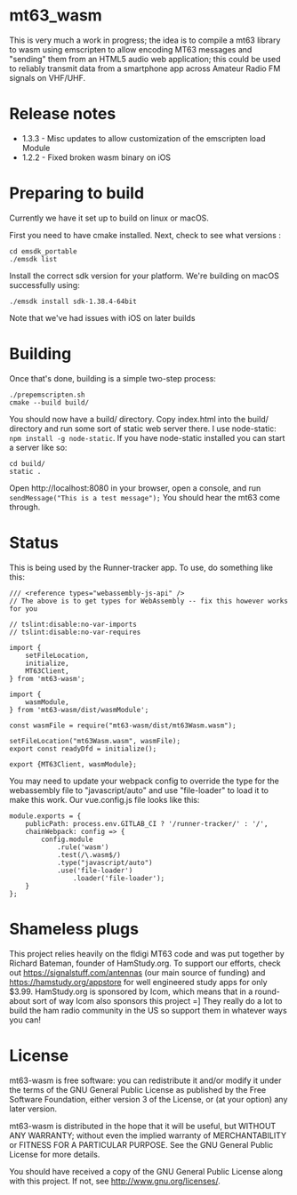 # mt63_wasm

This is very much a work in progress; the idea is to compile a mt63 library to wasm
using emscripten to allow encoding MT63 messages and "sending" them from an HTML5 audio
web application; this could be used to reliably transmit data from a smartphone app
across Amateur Radio FM signals on VHF/UHF.

# Release notes

* 1.3.3 - Misc updates to allow customization of the emscripten load Module
* 1.2.2 - Fixed broken wasm binary on iOS 

# Preparing to build

Currently we have it set up to build on linux or macOS.

First you need to have cmake installed. Next, check to see what versions :

    cd emsdk_portable
    ./emsdk list

Install the correct sdk version for your platform. We're building on macOS successfully using:

    ./emsdk install sdk-1.38.4-64bit

Note that we've had issues with iOS on later builds

# Building

Once that's done, building is a simple two-step process:

    ./prepemscripten.sh
    cmake --build build/

You should now have a build/ directory.  Copy index.html into the build/ directory and run some sort of static web server there.  I use node-static: `npm install -g node-static`. If you have node-static installed you can start a server like so:

    cd build/
    static .

Open http://localhost:8080 in your browser, open a console, and run `sendMessage("This is a test message");` You should hear the mt63 come through.

# Status

This is being used by the Runner-tracker app. To use, do something like this:

    /// <reference types="webassembly-js-api" />
    // The above is to get types for WebAssembly -- fix this however works for you

    // tslint:disable:no-var-imports
    // tslint:disable:no-var-requires

    import {
        setFileLocation,
        initialize,
        MT63Client,
    } from 'mt63-wasm';

    import {
        wasmModule,
    } from 'mt63-wasm/dist/wasmModule';

    const wasmFile = require("mt63-wasm/dist/mt63Wasm.wasm");

    setFileLocation("mt63Wasm.wasm", wasmFile);
    export const readyDfd = initialize();

    export {MT63Client, wasmModule};

You may need to update your webpack config to override the type for
the webassembly file to "javascript/auto" and use "file-loader" to
load it to make this work. Our vue.config.js file looks like this:

    module.exports = {
        publicPath: process.env.GITLAB_CI ? '/runner-tracker/' : '/',
        chainWebpack: config => {
            config.module
                .rule('wasm')
                .test(/\.wasm$/)
                .type("javascript/auto")
                .use('file-loader')
                    .loader('file-loader');
        }
    };


# Shameless plugs

This project relies heavily on the fldigi MT63 code and was put together by Richard Bateman, founder of HamStudy.org. To support our efforts, check out https://signalstuff.com/antennas (our main source of funding) and https://hamstudy.org/appstore for well engineered study apps for only $3.99. HamStudy.org is sponsored by Icom, which means that in a round-about sort of way Icom also sponsors this project =] They really
do a lot to build the ham radio community in the US so support them in whatever ways you can!

# License

mt63-wasm is free software: you can redistribute it and/or modify
it under the terms of the GNU General Public License as published by
the Free Software Foundation, either version 3 of the License, or
(at your option) any later version.

mt63-wasm is distributed in the hope that it will be useful,
but WITHOUT ANY WARRANTY; without even the implied warranty of
MERCHANTABILITY or FITNESS FOR A PARTICULAR PURPOSE.  See the
GNU General Public License for more details.

You should have received a copy of the GNU General Public License
along with this project.  If not, see <http://www.gnu.org/licenses/>.
